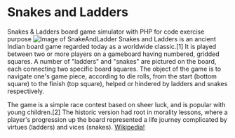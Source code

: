 # Snakes and Ladders
Snakes & Ladders board game simulator with PHP for code exercise purpose
![Image of SnakeAndLadder](https://s3.amazonaws.com/upload.screenshot.co/29f06ccd27)
Snakes and Ladders is an ancient Indian board game regarded today as a worldwide classic.[1] It is played between two or more players on a gameboard having numbered, gridded squares. A number of "ladders" and "snakes" are pictured on the board, each connecting two specific board squares. The object of the game is to navigate one's game piece, according to die rolls, from the start (bottom square) to the finish (top square), helped or hindered by ladders and snakes respectively.

The game is a simple race contest based on sheer luck, and is popular with young children.[2] The historic version had root in morality lessons, where a player's progression up the board represented a life journey complicated by virtues (ladders) and vices (snakes). [Wikipedia!](https://en.wikipedia.org/wiki/Snakes_and_Ladders)